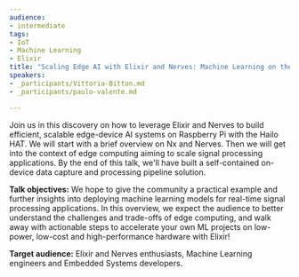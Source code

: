 ```yaml
---
audience:
- intermediate
tags:
- IoT
- Machine Learning
- Elixir
title: "Scaling Edge AI with Elixir and Nerves: Machine Learning on the Raspberry Pi and Hailo HAT"
speakers:
- _participants/Vittoria-Bitton.md
- _participants/paulo-valente.md

---
```

Join us in this discovery on how to leverage Elixir and Nerves to build efficient, scalable edge-device AI systems on Raspberry Pi with the Hailo HAT. We will start with a brief overview on Nx and Nerves. Then we will get into the context of edge computing aiming to scale signal processing applications. By the end of this talk, we'll have built a self-contained on-device data capture and processing pipeline solution.

**Talk objectives:**
We hope to give the community a practical example and further insights into deploying machine learning models for real-time signal processing applications. In this overview, we expect the audience to better understand the challenges and trade-offs of edge computing, and walk away with actionable steps to accelerate your own ML projects on low-power, low-cost and high-performance hardware with Elixir!

**Target audience:**
Elixir and Nerves enthusiasts, Machine Learning engineers and Embedded Systems developers.
